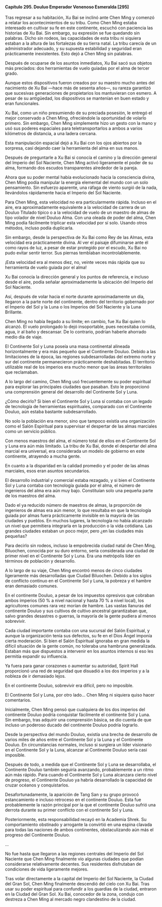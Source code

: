 
#### Capítulo 295. Douluo Emperador Venenoso Esmeralda [295]


Tras regresar a su habitación, Xu Bai se inclinó ante Chen Ming y comenzó a relatar los acontecimientos de su tribu. Como Chen Ming estaba interesado en cultivar su fe en este continente, escuchó con paciencia las historias de Xu Bai. Sin embargo, su expresión se fue quedando sin palabras. Dicho sin rodeos, las capacidades de esta tribu ni siquiera estaban a la altura de las fortalezas de su tierra natal. La tribu carecía de un administrador adecuado, y su supuesta estabilidad y seguridad eran prácticamente inexistentes. Esto dejó a Chen Ming sin palabras.

Después de ocuparse de los asuntos inmediatos, Xu Bai sacó sus objetos más preciados: dos herramientas de vuelo guiadas por el alma de tercer grado.

Aunque estos dispositivos fueron creados por su maestro mucho antes del nacimiento de Xu Bai —hace más de sesenta años—, su rareza garantizó que sucesivas generaciones de propietarios los mantuvieran con esmero. A pesar de su antigüedad, los dispositivos se mantenían en buen estado y eran funcionales.

Xu Bai, como un niño presumiendo de su preciada posesión, le entregó el mejor conservado a Chen Ming, ofreciéndole la oportunidad de volarlo primero. Sin embargo, Chen Ming simplemente hizo un gesto con la mano y usó sus poderes espaciales para teletransportarlos a ambos a varios kilómetros de distancia, a una ladera cercana.

Esta manipulación espacial dejó a Xu Bai con los ojos abiertos por la sorpresa, casi dejando caer la herramienta del alma en sus manos.

Después de preguntarle a Xu Bai si conocía el camino y la dirección general del Imperio del Sol Naciente, Chen Ming activó ligeramente el poder de su alma, formando dos escudos transparentes alrededor de la pareja.

Ahora que su poder mental había evolucionado hacia la consciencia divina, Chen Ming podía manipular la energía elemental del mundo con un solo pensamiento. Sin esfuerzo aparente, una ráfaga de viento surgió de la nada, llevándolos rápidamente hacia el Imperio del Sol Naciente.

Para Chen Ming, esta velocidad no era particularmente rápida. Incluso en el aire, era aproximadamente equivalente a la velocidad de carrera de un Douluo Titulado típico o a la velocidad de vuelo de un maestro de almas de tipo volador de nivel Douluo Alma. Con una oleada de poder del alma, Chen Ming podía fácilmente triplicar esta velocidad por sí solo. Usando otros métodos, incluso podía duplicarla.

Sin embargo, desde la perspectiva de Xu Bai como Rey de las Almas, esta velocidad era prácticamente divina. Al ver el paisaje difuminarse ante él como rayos de luz, a pesar de estar protegido por el escudo, Xu Bai no pudo evitar sentir terror. Sus piernas temblaban incontrolablemente.

¡Esta velocidad era al menos diez, no, veinte veces más rápida que su herramienta de vuelo guiada por el alma!

Xu Bai conocía la dirección general y los puntos de referencia, e incluso desde el aire, podía señalar aproximadamente la ubicación del Imperio del Sol Naciente.

Así, después de volar hacia el norte durante aproximadamente un día, llegaron a la parte norte del continente, dentro del territorio gobernado por el Imperio del Sol y la Luna o los Imperios del Sol Naciente y la Luna Brillante.

Chen Ming no había llegado a su límite; en cambio, fue Xu Bai quien lo alcanzó. El vuelo prolongado lo dejó insoportable, pues necesitaba comida, agua, ir al baño y descansar. De lo contrario, podrían haberle ahorrado medio día de viaje.

El Continente Sol y Luna poseía una masa continental alineada horizontalmente y era más pequeño que el Continente Douluo. Debido a las limitaciones de la época, las regiones subdesarrolladas del extremo norte y sur del continente permanecieron prácticamente deshabitadas. El territorio utilizable real de los imperios era mucho menor que las áreas territoriales que reclamaban.

A lo largo del camino, Chen Ming usó frecuentemente su poder espiritual para explorar las principales ciudades que pasaban. Esto le proporcionó una comprensión general del desarrollo del Continente Sol y Luna.

¿Cómo decirlo? Si bien el Continente Sol y Luna sí contaba con un legado de tecnología de herramientas espirituales, comparado con el Continente Douluo, aún estaba bastante subdesarrollado.

No solo la población era menor, sino que tampoco existía una organización como el Salón Espiritual para supervisar el despertar de las almas marciales como un servicio público.

Con menos maestros del alma, el número total de ellos en el Continente Sol y Luna era aún más limitado. La tribu de Xu Bai, donde el despertar del alma marcial era universal, era considerada un modelo de gobierno en este continente, atrayendo a mucha gente.

En cuanto a la disparidad en la calidad promedio y el poder de las almas marciales, esos eran asuntos secundarios.

El desarrollo industrial y comercial estaba rezagado, y si bien el Continente Sol y Luna contaba con tecnología guiada por el alma, el número de ingenieros del alma era aún muy bajo. Constituían solo una pequeña parte de los maestros del alma.

Dado el ya reducido número de maestros de almas, la proporción de ingenieros de almas era aún menor, lo que resultaba en que la tecnología guiada por almas fuera prácticamente invisible en la mayoría de las ciudades y pueblos. En muchos lugares, la tecnología no había alcanzado un nivel que permitiera integrarla en la producción o la vida cotidiana. Las grandes ciudades estaban un poco mejor, pero ¿en las ciudades más pequeñas?

Para decirlo sin rodeos, incluso la empobrecida ciudad natal de Chen Ming, Biluochen, conocida por su duro entorno, sería considerada una ciudad de primer nivel en el Continente Sol y Luna. Era una metrópolis líder en términos de población y desarrollo.

A lo largo de su viaje, Chen Ming encontró menos de cinco ciudades ligeramente más desarrolladas que Ciudad Biluochen. Debido a los siglos de conflicto continuo en el Continente Sol y Luna, la pobreza y el hambre eran demasiado comunes.

En el continente Douluo, a pesar de los impuestos opresivos que cobraban ambos imperios (50 % a nivel nacional y hasta 70 % a nivel local), los agricultores comunes rara vez morían de hambre. Las vastas llanuras del continente Douluo y sus cultivos de cultivo ancestral garantizaban que, salvo grandes desastres o guerras, la mayoría de la gente pudiera al menos sobrevivir.

Cada ciudad importante contaba con una sucursal del Salón Espiritual, y aunque la organización tenía sus defectos, su fe en el Dios Ángel imponía cierta moderación. Si bien el Salón Espiritual ignoraba en gran medida la difícil situación de la gente común, no toleraba una hambruna generalizada. Estaban más que dispuestos a intervenir en los asuntos internos si eso les permitía expandir su influencia.

Ya fuera para ganar corazones o aumentar su autoridad, Spirit Hall proporcionó una red de seguridad que disuadió a los dos imperios y a la nobleza de ir demasiado lejos.

En el continente Douluo, sobrevivir era difícil, pero no imposible.

El Continente Sol y Luna, por otro lado... Chen Ming ni siquiera quiso hacer comentarios.

Inicialmente, Chen Ming pensó que cualquiera de los dos imperios del continente Douluo podría conquistar fácilmente el continente Sol y Luna. Sin embargo, tras adquirir una comprensión básica, se dio cuenta de que incluso un poderoso ducado del continente Douluo podría lograrlo.

Desde la perspectiva del mundo Douluo, existía una brecha de desarrollo de varios miles de años entre el Continente Sol y la Luna y el Continente Douluo. En circunstancias normales, incluso si surgiera un líder visionario en el Continente Sol y la Luna, alcanzar al Continente Douluo sería casi imposible.

Después de todo, a medida que el Continente Sol y Luna se desarrollaba, el Continente Douluo también seguiría avanzando, probablemente a un ritmo aún más rápido. Para cuando el Continente Sol y Luna alcanzara cierto nivel de progreso, el Continente Douluo ya habría desarrollado la capacidad de cruzar océanos y conquistarlos.

Desafortunadamente, la aparición de Tang San y su grupo provocó estancamiento e incluso retroceso en el continente Douluo. Esta fue probablemente la razón principal por la que el continente Douluo sufrió una derrota durante su primer conflicto con el continente Sol y Luna.

Posteriormente, esta responsabilidad recayó en la Academia Shrek. Su comportamiento obstinado y arrogante la convirtió en una espina clavada para todas las naciones de ambos continentes, obstaculizando aún más el progreso del Continente Douluo.

...

No fue hasta que llegaron a las regiones centrales del Imperio del Sol Naciente que Chen Ming finalmente vio algunas ciudades que podían considerarse relativamente decentes. Sus residentes disfrutaban de condiciones de vida ligeramente mejores.

Tras volar directamente a la capital del Imperio del Sol Naciente, la Ciudad del Gran Sol, Chen Ming finalmente descendió del cielo con Xu Bai. Tras usar su poder espiritual para confundir a los guardias de la ciudad, entraron en la Ciudad del Gran Sol. Xu Bai, conocedor de la zona, condujo con destreza a Chen Ming al mercado negro clandestino de la ciudad.